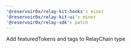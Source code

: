 ```yaml
---
'@reservoir0x/relay-kit-hooks': minor
'@reservoir0x/relay-kit-ui': minor
'@reservoir0x/relay-sdk': patch
---
```


Add featuredTokens and tags to RelayChain type
